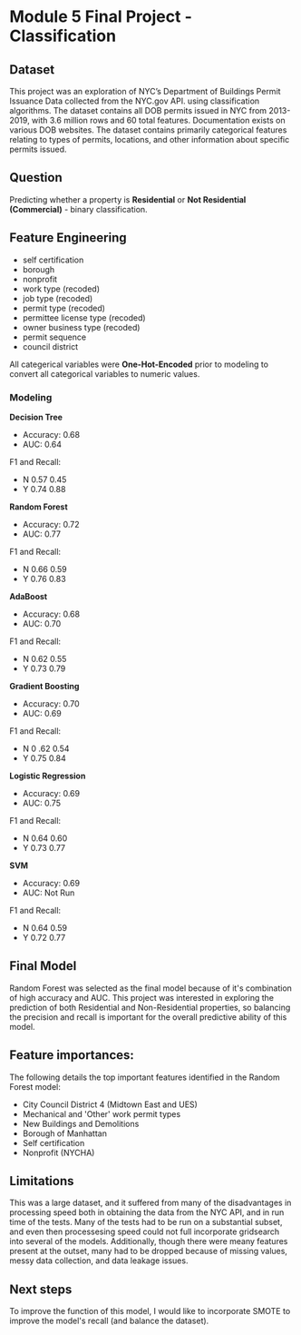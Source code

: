 
# Module 5 Final Project - Classification

## Dataset

This project was an exploration of NYC’s Department of Buildings Permit Issuance Data collected from the NYC.gov API. using classification algorithms. The dataset contains all DOB permits issued in NYC from 2013-2019, with 3.6 million rows and 60 total features. Documentation exists on various DOB websites. The dataset contains primarily categorical features relating to types of permits, locations, and other  information about specific permits issued.

## Question

Predicting whether a property is **Residential** or **Not Residential (Commercial)** - binary classification.




## Feature Engineering

- self certification 
- borough
- nonprofit 
- work type (recoded) 
- job type (recoded) 
- permit type (recoded) 
- permittee license type (recoded)
- owner business type (recoded)
- permit sequence 
- council district

All categerical variables were **One-Hot-Encoded** prior to modeling to convert all categorical variables to numeric values. 

### Modeling

**Decision Tree**	
- Accuracy: 0.68	
- AUC: 0.64	

F1 and Recall:
- N	0.57	0.45	
- Y	0.74	0.88	

**Random Forest**	
- Accuracy: 0.72	
- AUC: 0.77	

F1 and Recall:
- N	0.66	0.59	
- Y	0.76	0.83	

**AdaBoost**	
- Accuracy: 0.68	
- AUC: 0.70	

F1 and Recall:
- N	0.62	0.55	
- Y	0.73	0.79	

**Gradient Boosting**
- Accuracy: 0.70	
- AUC: 0.69	

F1 and Recall:
- N	0 .62	0.54	
- Y	0.75	0.84	

**Logistic Regression**	
- Accuracy: 0.69	
- AUC: 0.75

F1 and Recall:
- N	0.64	0.60	
- Y	0.73	0.77	

**SVM**
- Accuracy: 0.69
- AUC: 	Not Run	

F1 and Recall:
- N 0.64	0.59	
- Y	0.72	0.77	

## Final Model

Random Forest was selected as the final model because of it's combination of high accuracy and AUC. This project was interested in exploring the prediction of both Residential and Non-Residential properties, so balancing the precision and recall is important for the overall predictive ability of this model. 

## Feature importances:

The following details the top important features identified in the Random Forest model:

- City Council District 4 (Midtown East and UES)
- Mechanical and 'Other' work permit types
- New Buildings and Demolitions
- Borough of Manhattan 
- Self certification
- Nonprofit (NYCHA)

## Limitations

This was a large dataset, and it suffered from many of the disadvantages in processing speed both in obtaining the data from the NYC API, and in run time of the tests. Many of the tests had to be run on a substantial subset, and even then processesing speed could not full incorporate gridsearch into several of the models. Additionally, though there were meany features present at the outset, many had to be dropped because of missing values, messy data collection, and data leakage issues. 


## Next steps

To improve the function of this model, I would like to incorporate SMOTE to improve the model's recall (and balance the dataset).






